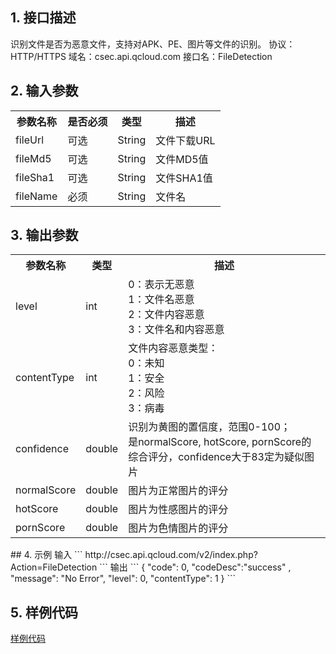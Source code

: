 ## 1. 接口描述
识别文件是否为恶意文件，支持对APK、PE、图片等文件的识别。
协议：HTTP/HTTPS
域名：csec.api.qcloud.com
接口名：FileDetection

## 2. 输入参数
<table class="t">
<tbody><tr>
<th> <b>参数名称</b>
</th><th> <b>是否必须</b>
</th><th> <b>类型</b>
</th><th> <b>描述</b>
</th></tr>
<tr>
<td> fileUrl
</td><td> 可选
</td><td> String
</td><td> 文件下载URL
</td></tr>
<tr>
<td> fileMd5
</td><td> 可选
</td><td> String
</td><td> 文件MD5值
</td></tr>
<tr>
<td> fileSha1
</td><td> 可选
</td><td> String
</td><td> 文件SHA1值
</td></tr>
<tr>
<td> fileName
</td><td> 必须
</td><td> String
</td><td> 文件名
</td></tr></tbody></table>

## 3. 输出参数
<table class="t">
<tbody><tr>
<th> <b>参数名称</b>
</th><th> <b>类型</b>
</th><th> <b>描述</b>
</th></tr>
<tr>
<td> level
</td><td> int
</td><td> 0：表示无恶意<br>1：文件名恶意<br>2：文件内容恶意<br>3：文件名和内容恶意
</td></tr>
<tr>
<td> contentType
</td><td> int
</td><td> 文件内容恶意类型：<br>0：未知<br>1：安全<br>2：风险<br>3：病毒
<tr>
<td> confidence
</td><td> double
</td><td>识别为黄图的置信度，范围0-100；<br>是normalScore, hotScore, pornScore的综合评分，confidence大于83定为疑似图片
<tr>
<td> normalScore
</td><td> double
</td><td>图片为正常图片的评分
<tr>
<td> hotScore
</td><td> double
</td><td>图片为性感图片的评分
<tr>
<td> pornScore
</td><td> double
</td><td>图片为色情图片的评分
</td></tr></tbody></table>
## 4. 示例
输入
```
http://csec.api.qcloud.com/v2/index.php?Action=FileDetection
```
输出
```
{
    "code": 0,
	"codeDesc":"success" ,
    "message": "No Error",
    "level": 0,
    "contentType": 1
}
```

## 5. 样例代码
[样例代码](https://console.qcloud.com/tianyu/guide/service/FileDetection)